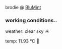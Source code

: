 brodie @ [BluMint](https://www.linkedin.com/company/blumint-io/)

<!--weather_start-->
### working conditions..

weather: clear sky ☀️

temp: 11.93 °C 👕

<!--weather_end-->
